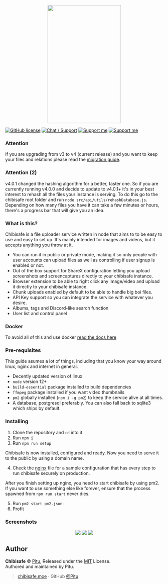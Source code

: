 <p align="center">
  <img width="234" height="376" src="https://lolisafe.moe/xjoghu.png">
</p>

[![GitHub license](https://img.shields.io/badge/license-MIT-blue.svg?style=flat-square)](https://raw.githubusercontent.com/kanadeko/Kuro/master/LICENSE)
[![Chat / Support](https://img.shields.io/badge/Chat%20%2F%20Support-discord-7289DA.svg?style=flat-square)](https://discord.gg/5g6vgwn)
[![Support me](https://img.shields.io/endpoint.svg?url=https%3A%2F%2Fshieldsio-patreon.vercel.app%2Fapi%3Fusername%3Dpitu%26type%3Dpledges&style=flat-square)](https://www.patreon.com/pitu)
[![Support me](https://img.shields.io/badge/Support-Buy%20me%20a%20coffee-yellow.svg?style=flat-square)](https://www.buymeacoffee.com/kana)

### Attention
If you are upgrading from v3 to v4 (current release) and you want to keep your files and relations please read the [migration guide](docs/migrating.md).

### Attention (2)
v4.0.1 changed the hashing algorithm for a better, faster one. So if you are currently running v4.0.0 and decide to update to v4.0.1+ it's in your best interest to rehash all the files your instance is serving. To do this go to the chibisafe root folder and run `node src/api/utils/rehashDatabase.js`. Depending on how many files you have it can take a few minutes or hours, there's a progress bar that will give you an idea.

### What is this?
Chibisafe is a file uploader service written in node that aims to to be easy to use and easy to set up. It's mainly intended for images and videos, but it accepts anything you throw at it.
- You can run it in public or private mode, making it so only people with user accounts can upload files as well as controlling if user signup is enabled or not.
- Out of the box support for ShareX configuration letting you upload screenshots and screencaptures directly to your chibisafe instance.
- Browser extension to be able to right click any image/video and upload it directly to your chibisafe instance.
- Chunk uploads enabled by default to be able to handle big boi files.
- API Key support so you can integrate the service with whatever you desire.
- Albums, tags and Discord-like search function
- User list and control panel

### Docker
To avoid all of this and use docker [read the docs here](docs/docker.md)

### Pre-requisites
This guide asumes a lot of things, including that you know your way around linux, nginx and internet in general.

- Decently updated version of linux
- `node` version 12+
- `build-essential` package installed to build dependencies
- `ffmpeg` package installed if you want video thumbnails
- `pm2` globally installed (`npm i -g pm2`) to keep the service alive at all times.
- A database, postgresql preferably. You can also fall back to sqlite3 which ships by default.

### Installing

1. Clone the repository and `cd` into it
2. Run `npm i`
3. Run `npm run setup`

Chibisafe is now installed, configured and ready. Now you need to serve it to the public by using a domain name.

4. Check the [nginx](docs/nginx.md) file for a sample configuration that has every step to run chibisafe securely on production.

After you finish setting up nginx, you need to start chibisafe by using pm2. If you want to use something else like forever, ensure that the process spawned from `npm run start` never dies.

5. Run `pm2 start pm2.json`:
6. Profit

### Screenshots
<p align="center">
  <img src="https://lolisafe.moe/73up1d.png">
  <img src="https://lolisafe.moe/q0uctp.png">
  <img src="https://lolisafe.moe/8fi2x6.png">
</p>

## Author

**Chibisafe** © [Pitu](https://github.com/Pitu), Released under the [MIT](https://github.com/WeebDev/chibisafe/blob/master/LICENSE) License.<br>
Authored and maintained by Pitu.

> [chibisafe.moe](https://chibisafe.moe) · GitHub [@Pitu](https://github.com/Pitu)
